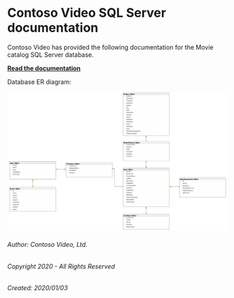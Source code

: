 # Contoso Video SQL Server documentation

Contoso Video has provided the following documentation for the Movie catalog SQL Server database.

[**Read the documentation**](Movies/index.md)

Database ER diagram:

![Database ER diagram](database-diagram.png)

###### Author:  Contoso Video, Ltd.

###### Copyright 2020 - All Rights Reserved

###### Created: 2020/01/03

